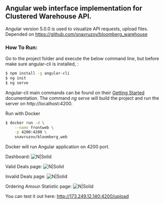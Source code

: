 ## Angular web interface implementation for Clustered Warehouse API.

Angular version 5.0.0 is used to visualize API requests, upload files.
Depended on https://github.com/snavruzov/bloomberg_warehouse

### How To Run:
Go to the project folder and execute the below command line, but before make sure angular-cli is installed, : 
```sh
$ npm install -g angular-cli
$ ng init
$ ng serve
```
Angular-cli main commands can be found on their [Getting Started](https://angular.io/guide/quickstart) documentation.
The command *ng serve* will build the project and run the server on http://localhost:4200.

Run with Docker
```sh
$ docker run -d \
    --name frontweb \
    -p 4200:4200 \ 
    snavruzov/bloomberg_web
```
Docker will run Angular application on 4200 port.

Dashboard:
![N|Solid](http://res.cloudinary.com/dapw81cmq/image/upload/v1515668949/screenshot-1_dcdox9.png)

Valid Deals page:
![N|Solid](http://res.cloudinary.com/dapw81cmq/image/upload/v1515668949/screenshot-localhost-2_utdpl5.png)

Invalid Deals page:
![N|Solid](http://res.cloudinary.com/dapw81cmq/image/upload/v1515668949/screenshot-localhost-3_c1fczb.png)

Ordering Amoun Statistic page:
![N|Solid](http://res.cloudinary.com/dapw81cmq/image/upload/v1515668949/screenshot-localhost-4200-2018-01-11-15-07-57-937_jxe8tc.png)

You can test it out here: http://173.249.12.140:4200/upload
